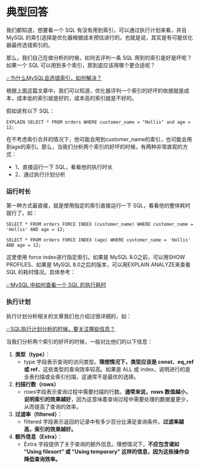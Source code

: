 # 典型回答
我们都知道，想要看一个 SQL 有没有用到索引，可以通过执行计划来看，并且 MySQL 的索引选择是优化器根据成本预估进行的。也就是说，其实是有可能优化器最终选错索引的。

那么，我们自己在做分析的时候，如何去评判一条 SQL 用到的索引是好是坏呢？如果一个 SQL 可以用到多个索引，那到底应该用哪个更合适呢？

[✅为什么MySQL会选错索引，如何解决？](https://www.yuque.com/hollis666/fo22bm/ghy5i20ie717exee?view=doc_embed)

根据上面这篇文章中，我们可以知道，优化器评判一个索引的好坏的依据就是成本，成本低的索引就是好的，成本高的索引就是不好的。

假如说有以下 SQL：

```
EXPLAIN SELECT * FROM orders WHERE customer_name = "Hollis" and age = 12;
```

在不考虑索引合并的情况下，他可能会用到customer_name的索引，也可能会用到age的索引。那么，当我们分析两个索引的好坏的时候，有两种非常直观的方式：

- 1、直接运行一下 SQL，看看他的执行时长
- 2、通过执行计划分析

### 运行时长

第一种方式最直接，就是使用指定的索引直接运行一下 SQL，看看他的整体耗时就行了。如：

```
SELECT * FROM orders FORCE INDEX (customer_name) WHERE customer_name = 'Hollis' AND age = 12;
```

```
SELECT * FROM orders FORCE INDEX (age) WHERE customer_name = 'Hollis' AND age = 12;
```

这里使用 force index进行指定索引。如果是 MySQL 8.0之前，可以用SHOW PROFILES、如果是 MySQL 8.0之后的版本，可以用EXPLAIN ANALYZE来查看 SQL 的耗时情况。具体参考：

[✅MySQL 中如何查看一个 SQL 的执行耗时](https://www.yuque.com/hollis666/fo22bm/aut470ml0sk31b4d?view=doc_embed)

### 执行计划

执行计划分析相关的文章我们也介绍过很详细的，如：

[✅SQL执行计划分析的时候，要关注哪些信息？](https://www.yuque.com/hollis666/fo22bm/fho0bamf4qpcril5?view=doc_embed)

当我们分析两个索引的好坏的时候，一般对比他们的以下信息：

1. **类型（type）**：
   - type 字段表示查询的访问类型。**理想情况下，类型应该是 const、eq_ref 或 ref**，这些类型的查询效率较高。如果是 ALL 或 index，说明进行的是全表扫描或全索引扫描，这通常不是最优的选择。
2. **扫描行数（rows）**
   - rows字段表示查询过程中需要扫描的行数。**通常来说，rows 数值越小，说明索引的效果越好**，因为这意味着查询过程中需要处理的数据量更少，从而提高了查询的效率。
3. **过滤率（filtered）**：
   - filtered 字段表示返回的记录中有多少百分比满足查询条件。**过滤率越高，索引的效果越好。**
4. **额外信息（Extra）**：
   - Extra 字段提供了关于查询的额外信息。理想情况下，**不应包含诸如 "Using filesort" 或 "Using temporary" 这样的信息，因为这些操作会降低查询效率。**
